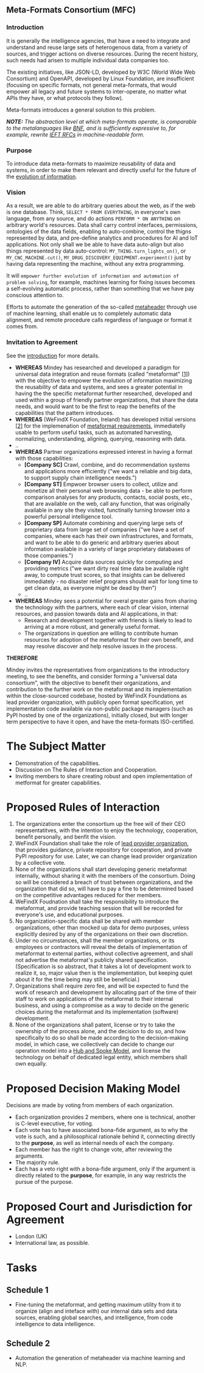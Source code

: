 ## Meta-Formats Consortium (MFC)


### Introduction

It is generally the intelligence agencies, that have a need to integrate and understand and reuse large sets of heterogenous data, from a variety of sources, and trigger actions on diverse resources. During the recent history, such needs had arisen to multiple individual data companies too.

The existing initiatives, like JSON-LD, developed by W3C (World Wide Web Consortium) and OpenAPI, developed by Linux Foundation, are insufficient (focusing on specific formats, not general meta-formats, that would empower all legacy and future systems to inter-operate, no matter what APIs they have, or what protocols they follow).

Meta-formats introduces a general solution to this problem.

<i>**NOTE:** The abstraction level at which meta-formats operate, is comparable to the metalanguages like [BNF](https://en.wikipedia.org/wiki/Backus%E2%80%93Naur_form#Introduction), and is sufficiently expressive to, for example, rewrite [IEFT RFCs](https://www.ietf.org/standards/rfcs/) in machine-readable form.</i>

### Purpose

To introduce data meta-formats to maximize reusability of data and systems, in order to make them relevant and directly useful for the future of the [evolution of information](../metaformat/0001-metaform-philosophy/0001-metaform-philosophy.md#purpose).

### Vision

As a result, we are able to do arbitrary queries about the web, as if the web is one database. Think, `SELECT * FROM EVERYTHING`, in everyone's own language, from any source, and do actions `PERFORM * ON ANYTHING` on arbitrary world's resources. Data shall carry control interfaces, permissions, ontologies of the data fields, enabling to auto-combine, control the thigns represented by data, and pre-define analytics and procedures for AI and IoT applications. Not only shall we be able to have data auto-align but also things represented by data auto-control: `MY_THING.turn_lights_on()`, or `MY_CNC_MACHINE.cut()`, `MY_DRUG_DISCOVERY_EQUIPMENT.experiment()` just by having data representing the machine, without any extra programming.

It will `empower further evolution of information and automation of problem solving`, for example, machines learning for fixing issues becomes a self-evolving automatic process, rather than something that we have pay conscious attention to.

Efforts to automate the generation of the so-called [metaheader](../metaformat/0002-data-object-format/0002-data-object-format.md) through use of machine learning, shall enable us to completely automatic data alignment, and remote procedure calls regardless of language or format it comes from.

### Invitation to Agreement

See the [introduction](#meta-formats-consortium-mfc) for more details.

- **WHEREAS** Mindey has researched and developed a paradigm for universal data integration and reuse formats (called "metaformat" [[1]](../metaformat/0002-data-object-format/0002-data-object-format.md)) with the objective to empower the evolution of information maximizing the reusability of data and systems, and sees a greater potential in having the the specific metaformat further researched, developed and used within a group of friendly partner organizations, that share the data needs, and would want to be the first to reap the benefits of the capabilities that the pattern introduces.
- **WHEREAS**  (WeFindX Foundation, Ireland) has developed initial versions [[2]](https://gitlab.com/wefindx) for the implemenation of [metaformat requirements](../metaformat/0001-metaform-philosophy/0001-metaform-philosophy.md#metaformat-requirements), immediatelly usable to perform useful tasks, such as automated harvesting, normalizing, understanding, aligning, querying, reasoning with data.
- ..
- **WHEREAS** Partner organizations expressed interest in having a format with those capabilities:
    - **[Company SC]**
      Crawl, combine, and do recommendation systems and applications more efficiently ("we want a reliable and big data, to support supply chain intelligence needs.")
    - **[Company ST]**
      Empwoer browser users to collect, utilize and monetize all their personal web browsing data - be able to perform comparison analyses for any products, contacts, social posts, etc., that are available on the web, call any function, that was originally available in any site they visited, functinally turning browser into a powerful personal intelligence tool.
    - **[Company SP]**
      Automate combining and querying large sets of proprietary data from large set of companies ("we have a set of companies, where each has their own infrastructures, and formats, and want to be able to do generic and arbitrary queries about information available in a variety of large proprietary databases of those companies.")
    - **[Company IV]**
      Acquire data sources quickly for computing and providing metrics ("we want dirty real time data be available right away, to compute trust scores, so that insights can be delivered immediately - no disaster relief programs should wait for long time to get clean data, as everyone might be dead by then")
    - ..
- **WHEREAS** Mindey sees a potential for overal greater gains from sharing the technology with the partners, where each of clear vision, internal resources, and passion towards data and AI applications, in that:
    - Research and development together with friends is likely to lead to arriving at a more robust, and generally useful format.
    - The organizations in question are willing to contribute human resources for adoption of the metaformat for their own benefit, and may resolve discover and help resolve issues in the process.

**THEREFORE**

Mindey invites the representatives from organizations to the introductory meeting, to see the benefits, and consider forming a "universal data consortium", with the objective to benefit their organizations, and contribution to the further work on the metaformat and its implementation within the close-sourced codebase, hosted by WeFindX Foundations as lead provider organization, with publicly open format specification, yet implementation code available via non-public package managers (such as PyPI hosted by one of the organizations), initially closed, but with longer term perspective to have it open, and have the meta-formats ISO-certified.

# The Subject Matter

- Demonstration of the capabilities.
- Discussion on The Rules of Interaction and Cooperation.
- Inviting members to share creating robust and open implementation of metformat for greater capabilities.

# Proposed Rules of Interaction

1. The organizations enter the consortium up the free will of their CEO representatitves, with the intention to enjoy the technology, cooperation, benefit personally, and benfit the vision.
2. WeFindX Foundation shall take the role of [lead provider organization](http://www.valonline.org.uk/book/export/html/174#node-169), that provides guidance, private repository for cooperation, and private PyPI repository for use. Later, we can change lead provider organization by a collective vote.
3. None of the organizations shall start developing generic metaformat internally, without sharing it with the members of the consortium. Doing so will be considered a breach of trust between organizations, and the organization that did so, will have to pay a fine to be determined based on the competitive advantages reduced for ther members.
4. WeFindX Foudnation shall take the responsibility to introduce the metaformat, and provide teaching session that will be recorded for everyone's use, and educational purposes.
5. No organization-specific data shall be shared with member organizations, other than mocked up data for demo purposes, unless explicitly desired by any of the organizations on their own discretion.
6. Under no circumstances, shall the member organizations, or its employees or contractors will reveal the details of implementation of metaformat to external parties, without collective agreement, and shall not advertise the metaformat's publicly shared specification. (Specification is so abstract, that it takes a lot of development work to realize it, so, major value then is the implementation, but keeping quiet about it for the time being may still be beneficial.)
7. Organizations shall require zero fee, and will be expected to fund the work of research and development by allocating part of the time of their staff to work on applications of the metaformat to their internal business, and using a compromise as a way to decide on the generic choices during the metaformat and its implementation (software) development.
8. None of the organizations shall patent, license or try to take the ownership of the process alone, and the decision to do so, and how specifically to do so shall be made according to the decision-making model, in which case, we collectively can decide to change our operation model into a [Hub and Spoke Model](http://www.valonline.org.uk/book/export/html/174#node-167), and license the technology on behalf of dedicated legal entity, which members shall own equally.

# Proposed Decision Making Model

Decisions are made by voting from members of each organization.

- Each organization provides 2 members, where one is technical, another is C-level executive, for voting.
- Each vote has to have associated bona-fide argument, as to why the vote is such, and a philosophical rationale behind it, connecting directly to the **purpose**, as well as internal needs of each the company.
- Each member has the right to change vote, after reviewing the arguments.
- The majority rule.
- Each has a veto right with a bona-fide argument, only if the argument is directly related to the **purpose**, for example, in any way restricts the pursue of the purpose.

# Proposed Court and Jurisdiction for Agreement

- London (UK)
- International law, as possible.

# Tasks

## Schedule 1
- Fine-tuning the metaformat, and getting maximum utility from it to organize (align and inteface with) our internal data sets and data sources, enabling global searches, and intelligence, from code intelligence to data intelligence.

## Schedule 2
- Automation the generation of metaheader via machine learning and NLP.
